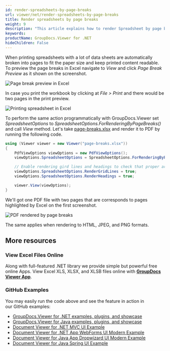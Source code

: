 ```yaml
---
id: render-spreadsheets-by-page-breaks
url: viewer/net/render-spreadsheets-by-page-breaks
title: Render spreadsheets by page breaks
weight: 9
description: "This article explains how to render Spreadsheet by page breaks with GroupDocs.Viewer within your .NET applications."
keywords: 
productName: GroupDocs.Viewer for .NET
hideChildren: False
---
```

When printing spreadsheets with a lot of data sheets are automatically broken into pages to fit the paper size and keep printed content readable. To preview the page breaks in Excel navigate to _View_ and click _Page Break Preview_ as it shown on the screenshot.

![Page break preview in Excel](viewer/net/images/render-spreadsheets-by-page-breaks/page-break-preview-in-excel.png)

In case you print the workbook by clicking at _File > Print_ and there would be two pages in the print preview.

![Printing spreadsheet in Excel](viewer/net/images/render-spreadsheets-by-page-breaks/printing-spreadsheet-in-excel.png)

To perform the same action programmatically with GroupDocs.Viewer set _SpreadsheetOptions_ to _SpreadsheetOptions.ForRenderingByPageBreaks()_ and call _View_ method. Let's take [page-breaks.xlsx](viewer/net/sample-files/render-spreadsheets-by-page-breaks/page-breaks.xlsx) and render it to PDF by running the following code.

```csharp
using (Viewer viewer = new Viewer("page-breaks.xlsx"))
{
    PdfViewOptions viewOptions = new PdfViewOptions();
    viewOptions.SpreadsheetOptions = SpreadsheetOptions.ForRenderingByPageBreaks();

    // Enable rendering gird lines and headings to check that proper areas are rendered
    viewOptions.SpreadsheetOptions.RenderGridLines = true;
    viewOptions.SpreadsheetOptions.RenderHeadings = true;

    viewer.View(viewOptions);
}
```

We'll got one PDF file with two pages that are corresponds to pages highlighted by Excel on the first screenshot.

![PDF rendered by page breaks](viewer/net/images/render-spreadsheets-by-page-breaks/rendered-by-page-breaks.png)

The same applies when rendering to HTML, JPEG, and PNG formats.

## More resources

### View Excel Files Online

Along with full-featured .NET library we provide simple but powerful free online Apps.
View Excel XLS, XLSX, and XLSB files online with **[GroupDocs Viewer App](https://products.groupdocs.app/viewer/excel)**.

### GitHub Examples

You may easily run the code above and see the feature in action in our GitHub examples:

* [GroupDocs.Viewer for .NET examples, plugins, and showcase](https://github.com/groupdocs-viewer/GroupDocs.Viewer-for-.NET)
* [GroupDocs.Viewer for Java examples, plugins, and showcase](https://github.com/groupdocs-viewer/GroupDocs.Viewer-for-Java)
* [Document Viewer for .NET MVC UI Example](https://github.com/groupdocs-viewer/GroupDocs.Viewer-for-.NET-MVC)
* [Document Viewer for .NET App WebForms UI Modern Example](https://github.com/groupdocs-viewer/GroupDocs.Viewer-for-.NET-WebForms)
* [Document Viewer for Java App Dropwizard UI Modern Example](https://github.com/groupdocs-viewer/GroupDocs.Viewer-for-Java-Dropwizard)
* [Document Viewer for Java Spring UI Example](https://github.com/groupdocs-viewer/GroupDocs.Viewer-for-Java-Spring)
